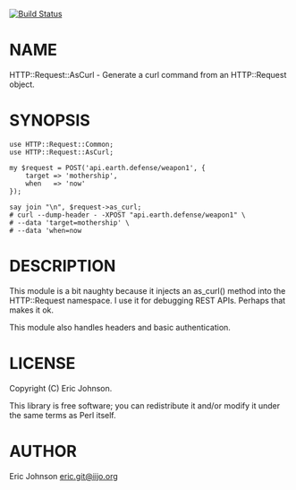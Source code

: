 [![Build Status](https://travis-ci.org/kablamo/HTTP-Request-AsCurl.png?branch=master)](https://travis-ci.org/kablamo/HTTP-Request-AsCurl)
# NAME

HTTP::Request::AsCurl - Generate a curl command from an HTTP::Request object.

# SYNOPSIS

    use HTTP::Request::Common;
    use HTTP::Request::AsCurl;

    my $request = POST('api.earth.defense/weapon1', { 
        target => 'mothership', 
        when   => 'now' 
    });

    say join "\n", $request->as_curl;
    # curl --dump-header - -XPOST "api.earth.defense/weapon1" \
    # --data 'target=mothership' \
    # --data 'when=now

# DESCRIPTION

This module is a bit naughty because it injects an as\_curl() method into the
HTTP::Request namespace.  I use it for debugging REST APIs.  Perhaps that makes
it ok.

This module also handles headers and basic authentication.

# LICENSE

Copyright (C) Eric Johnson.

This library is free software; you can redistribute it and/or modify
it under the same terms as Perl itself.

# AUTHOR

Eric Johnson <eric.git@iijo.org>
